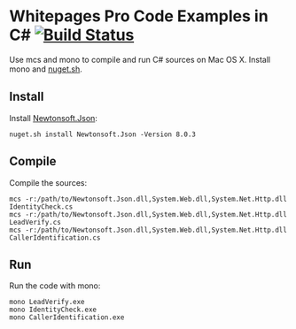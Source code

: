 # Whitepages Pro Code Examples in C# [![Build Status](https://travis-ci.org/whitepages/pro-examples-csharp.svg?branch=master)](https://travis-ci.org/whitepages/pro-examples-csharp)


Use mcs and mono to compile and run C# sources on Mac OS X. Install mono and [nuget.sh].

## Install

Install [Newtonsoft.Json]:

```shell
nuget.sh install Newtonsoft.Json -Version 8.0.3
```

## Compile

Compile the sources:

```shell
mcs -r:/path/to/Newtonsoft.Json.dll,System.Web.dll,System.Net.Http.dll IdentityCheck.cs
mcs -r:/path/to/Newtonsoft.Json.dll,System.Web.dll,System.Net.Http.dll LeadVerify.cs
mcs -r:/path/to/Newtonsoft.Json.dll,System.Web.dll,System.Net.Http.dll CallerIdentification.cs
```

## Run

Run the code with mono:

```shell
mono LeadVerify.exe
mono IdentityCheck.exe
mono CallerIdentification.exe
```

[nuget.sh]: https://gist.github.com/andypiper/2636885
[Newtonsoft.Json]: http://www.newtonsoft.com/json
